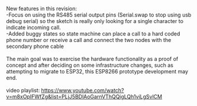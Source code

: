 New features in this revision:<br>
-Focus on using the RS485 serial output pins (Serial.swap to stop using usb debug serial) so the sketch is really only looking for a single character to indicate incoming call.<br>
-Added buggy states so state machine can place a call to a hard coded phone number or receive a call and connect the two nodes with the secondary phone cable
<br><br>
The main goal was to exercise the hardware functionality as a proof of concept and after deciding on some infrastructure changes, such as attempting to migrate to ESP32, this ESP8266 prototype development may end.<br><br>
video playlist: https://www.youtube.com/watch?v=m8xOpIFWfZg&list=PLjJ5BDlAoGarnVThQQigLQh1viLgSvlCM
